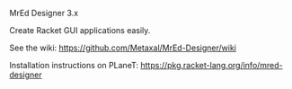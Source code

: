 MrEd Designer 3.x

Create Racket GUI applications easily.

See the wiki: https://github.com/Metaxal/MrEd-Designer/wiki

Installation instructions on PLaneT: https://pkg.racket-lang.org/info/mred-designer
